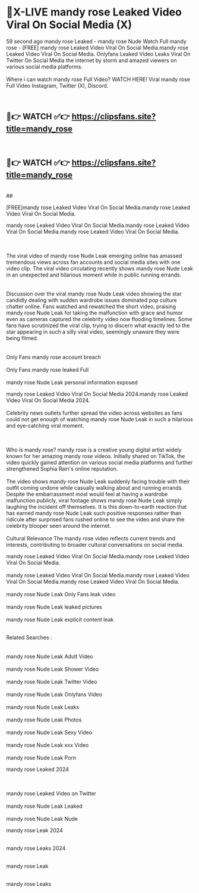 # 🔴X-LIVE mandy rose Leaked Video Viral On Social Media (X)<br>


59 second ago mandy rose Leaked  - mandy rose Nude  Watch Full mandy rose - [FREE] mandy rose Leaked Video Viral On Social Media.mandy rose Leaked Video Viral On Social Media.   Onlyfans Leaked Video Leaks Viral On Twitter On Social Media the internet by storm and amazed viewers on various social media platforms. <br><br>
Where i can watch mandy rose Full Video? WATCH HERE! Viral mandy rose Full Video Instagram, Twitter (X), Discord. <br>


 <br>

##  🔴👉 WATCH ✅👉  <a href="https://clipsfans.site?title=mandy_rose&ref=git">https://clipsfans.site?title=mandy_rose</a> <br>
  <br>

##  🔴👉 WATCH ✅👉  <a href="https://clipsfans.site?title=mandy_rose&ref=git">https://clipsfans.site?title=mandy_rose</a> <br>
  <br>
  ##



[FREE]mandy rose Leaked Video Viral On Social Media.mandy rose Leaked Video Viral On Social Media. <br>

mandy rose Leaked Video Viral On Social Media.mandy rose Leaked Video Viral On Social Media.mandy rose Leaked Video Viral On Social Media. <br>


  <br>

  <br>
The viral video of mandy rose Nude Leak emerging online has amassed tremendous views across fan accounts and social media sites with one video clip. The viral video circulating recently shows mandy rose Nude Leak in an unexpected and hilarious moment while in public running errands.<br>
<br>


<br>
Discussion over the viral mandy rose Nude Leak video showing the star candidly dealing with sudden wardrobe issues dominated pop culture chatter online. Fans watched and rewatched the short video, praising mandy rose Nude Leak for taking the malfunction with grace and humor even as cameras captured the celebrity video now flooding timelines. Some fans have scrutinized the viral clip, trying to discern what exactly led to the star appearing in such a silly viral video, seemingly unaware they were being filmed.<br>
<br>
<br> 
Only Fans mandy rose account breach<br>
<br>
Only Fans mandy rose leaked Full <br>
<br>
mandy rose Nude Leak personal information exposed<br>

mandy rose Leaked Video Viral On Social Media 2024.mandy rose Leaked Video Viral On Social Media 2024. <br>
<br>
Celebrity news outlets further spread the video across websites as fans could not get enough of watching mandy rose Nude Leak in such a hilarious and eye-catching viral moment.<br>
<br>

<br>
Who is mandy rose? mandy rose is a creative young digital artist widely known for her amazing mandy rose videos. Initially shared on TikTok, the video quickly gained attention on various social media platforms and further strengthened Sophia Rain's online reputation.<br>
<br>
The video shows mandy rose Nude Leak suddenly facing trouble with their outfit coming undone while casually walking about and running errands. Despite the embarrassment most would feel at having a wardrobe malfunction publicly, viral footage shows mandy rose Nude Leak simply laughing the incident off themselves. It is this down-to-earth reaction that has earned mandy rose Nude Leak such positive responses rather than ridicule after surprised fans rushed online to see the video and share the celebrity blooper seen around the internet.<br>
<br>
Cultural Relevance The mandy rose video reflects current trends and interests, contributing to broader cultural conversations on social media.<br>

mandy rose Leaked Video Viral On Social Media.mandy rose Leaked Video Viral On Social Media.<br>
<br>
mandy rose Leaked Video Viral On Social Media.mandy rose Leaked Video Viral On Social Media.mandy rose Leaked Video Viral On Social Media.<br>
<br>
mandy rose Nude Leak Only Fans leak video<br>
<br>
mandy rose Nude Leak leaked pictures<br>
<br>
mandy rose Nude Leak explicit content leak<br>


<br>
Related Searches :<br>
<br>

<br>
mandy rose Nude Leak Adult Video<br>
<br>
mandy rose Nude Leak Shower Video<br>
<br>
mandy rose Nude Leak Twitter Video<br>
<br>
mandy rose Nude Leak Onlyfans Video<br>
<br>
mandy rose Nude Leak Leaks<br>
<br>
mandy rose Nude Leak Photos<br>

<br>
mandy rose Nude Leak Sexy Video<br>
<br>
mandy rose Nude Leak xxx Video<br>
<br>
mandy rose Nude Leak Porn<br>

mandy rose  Leaked 2024 <br> <br>
<br>

mandy rose Leaked Video on Twitter <br>
<br>
mandy rose Nude Leak Leaked<br>
<br>
mandy rose Nude Leak Nude<br>


mandy rose  Leak 2024 <br> <br>



mandy rose  Leaks 2024 <br> <br>



 
mandy rose  Leak<br> <br>



mandy rose  Leaks<br> <br>





</p>




 



</p>










